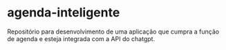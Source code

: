 # agenda-inteligente
Repositório para desenvolvimento de uma aplicação que cumpra a função de agenda e esteja integrada com a API do chatgpt.
